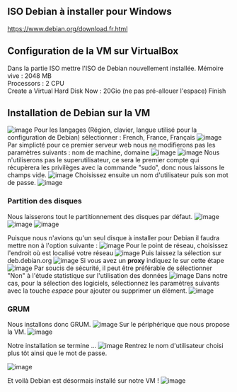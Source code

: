 ## ISO Debian à installer pour Windows
https://www.debian.org/download.fr.html

## Configuration de la VM sur VirtualBox
Dans la partie ISO mettre l'ISO de Debian nouvellement installée.
Mémoire vive : 2048 MB  
Processors : 2 CPU  
Create a Virtual Hard Disk Now : 20Gio (ne pas pré-allouer l'espace)
Finish

## Installation de Debian sur la VM

![image](https://github.com/user-attachments/assets/2801824a-b649-4c9d-a80a-e4fe2e358884)
Pour les langages (Région, clavier, langue utilisé pour la configuration de Debian) sélectionner : French, France, Français
![image](https://github.com/user-attachments/assets/592134ee-398b-46ca-b079-99592f6d52c9)
Par simplicté pour ce premier serveur web nous ne modifierons pas les paramètres suivants : nom de machine, domaine
![image](https://github.com/user-attachments/assets/1f09f8ad-745e-4f33-b22c-7a55cf2ba30c)
![image](https://github.com/user-attachments/assets/e7443eec-dfe7-4e8b-baa7-17bec85c2fc8)
Nous n'utiliserons pas le superutilisateur, ce sera le premier compte qui récupèrera les privilèges avec la commande "sudo", donc nous laissons le champs vide.
![image](https://github.com/user-attachments/assets/9ac5ae62-f581-4da1-9ba6-5035146d9292)
Choisissez ensuite un nom d'utilisateur puis son mot de passe.
![image](https://github.com/user-attachments/assets/99ec60fa-e617-4c87-962b-3c1cc67263ff)

### Partition des disques
Nous laisserons tout le partitionnement des disques par défaut.
![image](https://github.com/user-attachments/assets/0eb01778-7f05-4902-893e-371f82244cb5)
![image](https://github.com/user-attachments/assets/7e09fe86-5b9d-4bd7-b06f-1816fd14ca72)
![image](https://github.com/user-attachments/assets/7d6ff798-8645-40e9-8d11-94a151941a63)  

Puisque nous n'avions qu'un seul disque à installer pour Debian il faudra mettre non à l'option suivante :
![image](https://github.com/user-attachments/assets/071a8a51-65bc-463c-a5c6-389b5a19ea09)
Pour le point de réseau, choisissez l'endroit où est localisé votre réseau
![image](https://github.com/user-attachments/assets/274442a1-412c-4378-9d51-a9698adbed46)
Puis laissez la sélection sur deb.debian.org
![image](https://github.com/user-attachments/assets/2bbad3b8-5f20-467d-b323-dc39a0d7d625)
Si vous avez un **proxy** indiquez le sur cette étape
![image](https://github.com/user-attachments/assets/9c952a08-dcd1-48b4-8d51-2193735a22cb)
Par soucis de sécurité, il peut être préférable de sélectionner "Non" à l'étude statistique sur l'utilisation des données
![image](https://github.com/user-attachments/assets/486d020b-55e0-46da-8e05-1a4049c78b1c)
Dans notre cas, pour la sélection des logiciels, sélectionnez les paramètres suivants avec la touche *espace* pour ajouter ou supprimer un élément.
![image](https://github.com/user-attachments/assets/f153eb15-ebb3-4c0b-9861-33ba40f4947c)


### GRUM
Nous installons donc GRUM.
![image](https://github.com/user-attachments/assets/75c9896a-d63b-4a6e-a972-27669762bcfa)
Sur le périphérique que nous propose la VM.
![image](https://github.com/user-attachments/assets/0cd219b3-01ff-4a15-b773-bbfb50df52de)

Notre installation se termine ...
![image](https://github.com/user-attachments/assets/f0f38527-acf4-414d-9a73-507de2a5cbd0)
Rentrez le nom d'utilisateur choisi plus tôt ainsi que le mot de passe.



![image](https://github.com/user-attachments/assets/ddbda36f-16db-42c7-b837-f0d891b689e8)

Et voilà Debian est désormais installé sur notre VM !
![image](https://github.com/user-attachments/assets/a9cbfecd-40de-4390-ae3e-751cee9ea35f)

